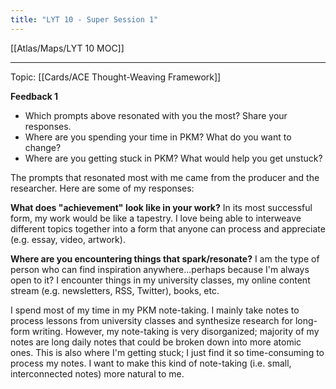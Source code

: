 ```yaml
---
title: "LYT 10 - Super Session 1"
---
```


[[Atlas/Maps/LYT 10 MOC]]

---

Topic: [[Cards/ACE Thought-Weaving Framework]]

**Feedback 1**
- Which prompts above resonated with you the most? Share your responses.
-   Where are you spending your time in PKM? What do you want to change?
-   Where are you getting stuck in PKM? What would help you get unstuck?


The prompts that resonated most with me came from the producer and the researcher. Here are some of my responses:

**What does "achievement" look like in your work?**
In its most successful form, my work would be like a tapestry. I love being able to interweave different topics together into a form that anyone can process and appreciate (e.g. essay, video, artwork). 

**Where are you encountering things that spark/resonate?**
I am the type of person who can find inspiration anywhere...perhaps because I'm always open to it? I encounter things in my university classes, my online content stream (e.g. newsletters, RSS, Twitter), books, etc. 


I spend most of my time in my PKM note-taking. I mainly take notes to process lessons from university classes and synthesize research for long-form writing. However, my note-taking is very disorganized; majority of my notes are long daily notes that could be broken down into more atomic ones. This is also where I'm getting stuck; I just find it so time-consuming to process my notes.
I want to make this kind of note-taking (i.e. small, interconnected notes) more natural to me.
